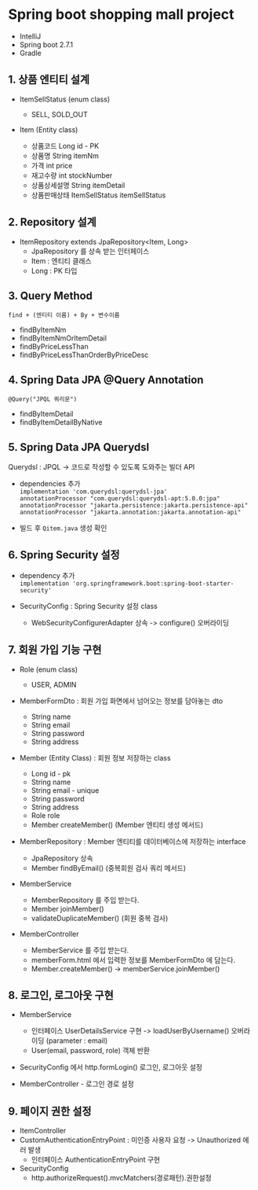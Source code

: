 # Spring boot shopping mall project

- IntelliJ  
- Spring boot 2.7.1  
- Gradle

## 1. 상품 엔티티 설계
- ItemSellStatus (enum class)  
  - SELL, SOLD_OUT

- Item (Entity class)  
  - 상품코드 Long id - PK  
  - 상품명 String itemNm  
  - 가격 int price  
  - 재고수량 int stockNumber  
  - 상품상세설명 String itemDetail  
  - 상품판매상태 ItemSellStatus itemSellStatus
  
## 2. Repository 설계

- ItemRepository extends JpaRepository<Item, Long>  
  - JpaRepository 를 상속 받는 인터페이스
  - Item : 엔티티 클래스
  - Long : PK 타입
  
## 3. Query Method

`find + (엔티티 이름) + By + 변수이름`

- findByItemNm
- findByItemNmOrItemDetail
- findByPriceLessThan
- findByPriceLessThanOrderByPriceDesc

## 4. Spring Data JPA @Query Annotation

`@Query("JPQL 쿼리문")`

- findByItemDetail
- findByItemDetailByNative

## 5. Spring Data JPA Querydsl

Querydsl : JPQL -> 코드로 작성할 수 있도록 도와주는 빌더 API

- dependencies 추가   
  `implementation 'com.querydsl:querydsl-jpa'`  
  `annotationProcessor "com.querydsl:querydsl-apt:5.0.0:jpa"`  
  `annotationProcessor "jakarta.persistence:jakarta.persistence-api"`  
  `annotationProcessor "jakarta.annotation:jakarta.annotation-api"`

- 빌드 후 `Qitem.java` 생성 확인

## 6. Spring Security 설정

- dependency 추가  
`implementation 'org.springframework.boot:spring-boot-starter-security'`

- SecurityConfig : Spring Security 설정 class
  - WebSecurityConfigurerAdapter 상속 -> configure() 오버라이딩

## 7. 회원 가입 기능 구현
- Role (enum class)  
  - USER, ADMIN  

- MemberFormDto : 회원 가입 화면에서 넘어오는 정보를 담아놓는 dto
  - String name
  - String email
  - String password
  - String address

- Member (Entity Class) : 회원 정보 저장하는 class  
  - Long id - pk
  - String name
  - String email - unique
  - String password
  - String address
  - Role role
  - Member createMember() (Member 엔티티 생성 메서드)

- MemberRepository : Member 엔티티를 데이터베이스에 저장하는 interface
  - JpaRepository 상속
  - Member findByEmail() (중복회원 검사 쿼리 메서드)

- MemberService
  - MemberRepository 를 주입 받는다.
  - Member joinMember()
  - validateDuplicateMember() (회원 중복 검사)

- MemberController
  - MemberService 를 주입 받는다.
  - memberForm.html 에서 입력한 정보를 MemberFormDto 에 담는다.
  - Member.createMember() -> memberService.joinMember()

## 8. 로그인, 로그아웃 구현

- MemberService
  - 인터페이스 UserDetailsService 구현 -> loadUserByUsername() 오버라이딩 (parameter : email)
  - User(email, password, role) 객체 반환

- SecurityConfig 에서 http.formLogin() 로그인, 로그아웃 설정
- MemberController - 로그인 경로 설정

## 9. 페이지 권한 설정

- ItemController
- CustomAuthenticationEntryPoint : 미인증 사용자 요청 -> Unauthorized 에러 발생
  - 인터페이스 AuthenticationEntryPoint 구현
- SecurityConfig
  - http.authorizeRequest().mvcMatchers(경로패턴).권한설정
